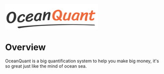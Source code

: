<img src="https://github.com/chipscoco/OceanQuant/blob/main/artwork/logo.jpg">
   

Overview
========

OceanQuant is a big quantification system to help you make big money, it's so great just like the mind of ocean sea.

